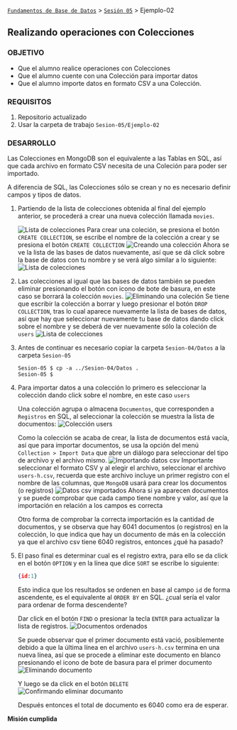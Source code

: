 [`Fundamentos de Base de Datos`](../../Readme.md) > [`Sesión 05`](../Readme.md) > Ejemplo-02
## Realizando operaciones con Colecciones

### OBJETIVO
- Que el alumno realice operaciones con Colecciones
- Que el alumno cuente con una Colección para importar datos
- Que el alumno importe datos en formato CSV a una Colección.

### REQUISITOS
1. Repositorio actualizado
1. Usar la carpeta de trabajo `Sesion-05/Ejemplo-02`

### DESARROLLO
Las Colecciones en MongoDB son el equivalente a las Tablas en SQL, así que cada archivo en formato CSV necesita de una Coleción para poder ser importado.

A diferencia de SQL, las Colecciones sólo se crean y no es necesario definir campos y tipos de datos.

1. Partiendo de la lista de colecciones obtenida al final del ejemplo anterior, se procederá a crear una nueva colección llamada `movies`.

   ![Lista de colecciones](assets/lista-colecciones-01.png)
   Para crear una coleción, se presiona el botón `CREATE COLLECTION`, se escribe el nombre de la colección a crear y se presiona el botón `CREATE COLLECTION`
   ![Creando una colección](assets/creando-coleccion.png)
   Ahora se ve la lista de las bases de datos nuevamente, así que se dá click sobre la base de datos con tu nombre y se verá algo similar a lo siguiente:
   ![Lista de colecciones](assets/lista-colecciones-02.png)

1. Las colecciones al igual que las bases de datos también se pueden eliminar presionando el botón con icono de bote de basura, en este caso se borrará la colección `movies`.
   ![Eliminando una coleción](assets/eliminando-coleccion.png)
   Se tiene que escribir la colección a borrar y luego presionar el botón `DROP COLLECTION`, tras lo cual aparece nuevamente la lista de bases de datos, así que hay que seleccionar nuevamente tu base de datos dando click sobre el nombre y se deberá de ver nuevamente sólo la coleción de `users`
   ![Lista de colecciones](assets/lista-colecciones-01.png)

1. Antes de continuar es necesario copiar la carpeta `Sesion-04/Datos` a la carpeta `Sesion-05`
   ```console
   Sesion-05 $ cp -a ../Sesion-04/Datos .
   Sesion-05 $
   ```

1. Para importar datos a una colección lo primero es seleccionar la colección dando click sobre el nombre, en este caso `users`

   Una colección agrupa o almacena `Documentos`, que corresponden a `Registros` en SQL, al seleccionar la colección se muestra la lista de documentos:
   ![Colección users](assets/coleccion-users.png)

   Como la colección se acaba de crear, la lista de documentos está vacía, así que para importar documentos, se usa la opción del menú `Collection > Import Data` que abre un diálogo para seleccionar del tipo de archivo y el archivo mismo.
   ![Importando datos csv](assets/importando-datos.png)
   Importante seleccionar el formato CSV y al elegir el archivo, seleccionar el archivo `users-h.csv`, recuerda que este archivo incluye un primer registro con el nombre de las columnas, que `MongoDB` usará para crear los documentos (o registros)
   ![Datos csv importados](assets/datos-importados.png)
   Ahora si ya aparecen documentos y se puede comprobar que cada campo tiene nombre y valor, así que la importación en relación a los campos es correcta

   Otro forma de comprobar la correcta importación es la cantidad de documentos, y se observa que hay 6041 documentos (o registros) en la colección, lo que indica que hay un documento de más en la colección ya que el archivo csv tiene 6040 registros, entonces ¿qué ha pasado?

1. El paso final es determinar cual es el registro extra, para ello se da click en el botón `OPTION` y en la línea que dice `SORT` se escribe lo siguiente:
   ```json
   {id:1}
   ```
   Esto indica que los resultados se ordenen en base al campo `id` de forma ascendente, es el equivalente al `ORDER BY` en SQL. ¿cual sería el valor para ordenar de forma descendente?

   Dar click en el botón `FIND` o presionar la tecla `ENTER` para actualizar la lista de registros.
   ![Documentos ordenados](assets/documentos-ordenados.png)

   Se puede observar que el primer documento está vació, posiblemente debido a que la última línea en el archivo `users-h.csv` termina en una nueva línea, así que se procede a eliminar este documento en blanco presionando el icono de bote de basura para el primer documento
   ![Eliminando documento](assets/eliminando-documento.png)

   Y luego se da click en el botón `DELETE`
   ![Confirmando eliminar documanto](assets/eliminando-documento-confirmacion.png)

   Después entonces el total de documento es 6040 como era de esperar.

__Misión cumplida__
